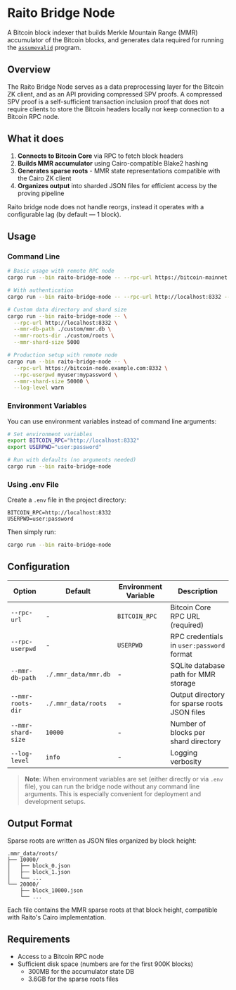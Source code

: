 # Raito Bridge Node

A Bitcoin block indexer that builds Merkle Mountain Range (MMR) accumulator of the Bitcoin blocks, and generates data required for running the [`assumevalid`](../../packages/assumevalid/) program.

## Overview

The Raito Bridge Node serves as a data preprocessing layer for the Bitcoin ZK client, and as an API providing compressed SPV proofs. A compressed SPV proof is a self-sufficient transaction inclusion proof that does not require clients to store the Bitcoin headers locally nor keep connection to a Bitcoin RPC node.

## What it does

1. **Connects to Bitcoin Core** via RPC to fetch block headers
2. **Builds MMR accumulator** using Cairo-compatible Blake2 hashing
3. **Generates sparse roots** - MMR state representations compatible with the Cairo ZK client
4. **Organizes output** into sharded JSON files for efficient access by the proving pipeline

Raito bridge node does not handle reorgs, instead it operates with a configurable lag (by default — 1 block).

## Usage

### Command Line

```bash
# Basic usage with remote RPC node
cargo run --bin raito-bridge-node -- --rpc-url https://bitcoin-mainnet.public.blastapi.io

# With authentication
cargo run --bin raito-bridge-node -- --rpc-url http://localhost:8332 --rpc-userpwd user:password

# Custom data directory and shard size
cargo run --bin raito-bridge-node -- \
  --rpc-url http://localhost:8332 \
  --mmr-db-path ./custom/mmr.db \
  --mmr-roots-dir ./custom/roots \
  --mmr-shard-size 5000

# Production setup with remote node
cargo run --bin raito-bridge-node -- \
  --rpc-url https://bitcoin-node.example.com:8332 \
  --rpc-userpwd myuser:mypassword \
  --mmr-shard-size 50000 \
  --log-level warn
```

### Environment Variables

You can use environment variables instead of command line arguments:

```bash
# Set environment variables
export BITCOIN_RPC="http://localhost:8332"
export USERPWD="user:password"

# Run with defaults (no arguments needed)
cargo run --bin raito-bridge-node
```

### Using .env File

Create a `.env` file in the project directory:

```env
BITCOIN_RPC=http://localhost:8332
USERPWD=user:password
```

Then simply run:

```bash
cargo run --bin raito-bridge-node
```

## Configuration

| Option | Default | Environment Variable | Description |
|--------|---------|---------------------|-------------|
| `--rpc-url` | - | `BITCOIN_RPC` | Bitcoin Core RPC URL (required) |
| `--rpc-userpwd` | - | `USERPWD` | RPC credentials in `user:password` format |
| `--mmr-db-path` | `./.mmr_data/mmr.db` | - | SQLite database path for MMR storage |
| `--mmr-roots-dir` | `./.mmr_data/roots` | - | Output directory for sparse roots JSON files |
| `--mmr-shard-size` | `10000` | - | Number of blocks per shard directory |
| `--log-level` | `info` | - | Logging verbosity |

> **Note**: When environment variables are set (either directly or via `.env` file), you can run the bridge node without any command line arguments. This is especially convenient for deployment and development setups.

## Output Format

Sparse roots are written as JSON files organized by block height:
```
.mmr_data/roots/
├── 10000/
│   ├── block_0.json
│   ├── block_1.json
│   └── ...
└── 20000/
    ├── block_10000.json
    └── ...
```

Each file contains the MMR sparse roots at that block height, compatible with Raito's Cairo implementation.

## Requirements

- Access to a Bitcoin RPC node
- Sufficient disk space (numbers are for the first 900K blocks)
    * 300MB for the accumulator state DB
    * 3.6GB for the sparse roots files

